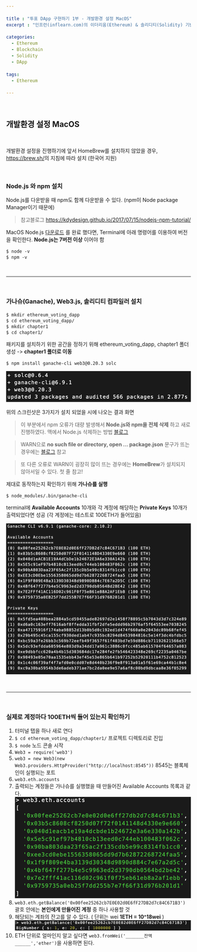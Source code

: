 ```yaml
---

title : "투표 DApp 구현하기 1부 - 개발환경 설정 MacOS"
excerpt : "인프런(inflearn.com)의 이더리움(Ethereum) & 솔리디티(Solidity) 기반의 투표 DApp 구현하기를 수강하며 정리한 포스팅. MacOS 개발환경 설정에 관하여"

categories:
  - Ethereum
  - Blockchain
  - Solidity
  - DApp

tags:
  - Ethereum

---
```


<br/>

개발환경 설정 MacOS
-------------------

<br/>

개발환경 설정을 진행하기에 앞서 HomeBrew를 설치하지 않았을 경우, <https://brew.sh/>의 지침에 따라 설치 (한국어 지원)

<br/>

### **Node.js** 와 **npm** 설치
  Node.js를 다운받을 때 npm도 함께 다운받을 수 있다. (npm이 Node package Manager이기 때문에)

  > 참고블로그 <https://kdydesign.github.io/2017/07/15/nodejs-npm-tutorial/>

  MacOS Node.js [다운로드](https://nodejs.org/en/) 를 완료 했다면, Terminal에 아래 명령어를 이용하여 버전을 확인한다. **Node.js는 7버전 이상** 이어야 함
```
$ node -v
$ npm -v
```

<br/>

* * *

<br/>

### **가나슈**(Ganache), **Web3.js**, **솔리디티 컴파일러** 설치
```
$ mkdir ethereum_voting_dapp
$ cd ethereum_voting_dapp/
$ mkdir chapter1
$ cd chapter1/
```
패키지를 설치하기 위한 공간을 정하기 위해 ethereum_voting_dapp, chapter1 폴더 생성 -> **chapter1 폴더로 이동**

```
$ npm install ganache-cli web3@0.20.3 solc
```
![솔리디티 컴파일러 가나슈 웹3 결과 스샷](/assets/voting1.png)

위의 스크린샷은 3가지가 설치 되었을 시에 나오는 결과 화면

> 이 부분에서 npm 오류가 대량 발생해서 **Node.js와 npm을 전체 삭제** 하고 새로 진행하였다. 맥에서 Node.js 삭제하는 방법 [블로그](https://gomugom.github.io/how-to-remove-node-from-macos/)

> WARN으로 **no such file or directory, open ...  package.json** 문구가 뜨는 경우에는 [블로그](http://blog.naver.com/PostView.nhn?blogId=chandong83&logNo=221064506346&parentCategoryNo=&categoryNo=&viewDate=&isShowPopularPosts=false&from=postView) 참고

> 또 다른 오류로 WARN이 굉장히 많이 뜨는 경우에는 **HomeBrew**가 설치되지 않아서일 수 있다. 첫 줄 참고!

제대로 동작하는지 확인하기 위해 **가나슈를 실행**
```
$ node_modules/.bin/ganache-cli
```

terminal에 **Available Accounts** 10개와 각 계정에 해당하는 **Private Keys** 10개가 출력되었다면 성공 (각 계정에는 테스트로 100ETH가 들어있음)

![ganache-result](/assets/ganache-result.png)

<br/>

* * *

<br/>

### 실제로 계정마다 100ETH씩 들어 있는지 확인하기

  1. 터미널 탭을 하나 새로 연다
  2. `$ cd ethereum_voting_dapp/chapter1/` 프로젝트 디렉토리로 진입
  3. `$ node` 노드 콘솔 시작
  4. `Web3 = require('web3')`
  5. `web3 = new Web3(new Web3.providers.HttpProvider("http://localhost:8545"))` 8545는 블록체인이 실행되는 포트
  6. `web3.eth.accounts`
  7. 출력되는 계정들은 가나슈를 실행했을 때 만들어진 Available Accounts 목록과 같다.
  ![accounts-result](/assets/accounts-result.png)
  8. `web3.eth.getBalance('0x00fee25262cb7E0E02d0E6fF27DB2d7c84C671B3')` 괄호 안에는 **본인에게 만들어진 계정** 중 하나 사용할 것
  9. 해당되는 계좌의 잔고를 알 수 있다. ( 단위는 wei **1ETH = 10^18wei** )
  ![balance-result](/assets/balance-result_9bceeh3xl.png)
  10. ETH 단위로 얼마인지 알고 싶다면 `web3.fromWei('_______잔액______','ether')`을 사용하면 된다.


<br/>
<br/>
